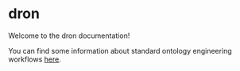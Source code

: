 # dron

[//]: # "This file is meant to be edited by the ontology maintainer."

Welcome to the dron documentation!

You can find some information about standard ontology engineering workflows [here](odk-workflows/index.md).